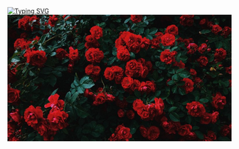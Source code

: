 [![Typing SVG](https://readme-typing-svg.herokuapp.com?font=Indie+Flower&size=29&pause=1000&color=DF3030&background=10101000&center=true&vCenter=true&random=false&width=435&lines=Hi!+I'm+Fergie+Doigrales.+%F0%9F%90%87;+I+am+a+student+at+ITMO+University%2C+%E2%9D%A4%EF%B8%8F;faculty+of+Software+Engineering.+%F0%9F%90%B0)](https://git.io/typing-svg)
![Иллюстрация](https://github.com/FergieDoigrales/FergieDoigrales/blob/main/1612929307_139-p-krasnii-fon-vk-173.jpg)
